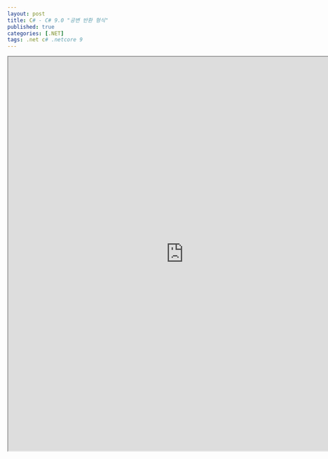 ```yaml
---
layout: post
title: C# - C# 9.0 "공변 반환 형식"
published: true
categories: [.NET]
tags: .net c# .netcore 9
---  
```

<iframe width="800" height="900" src="https://docs.google.com/document/d/e/2PACX-1vSRoU96m-gtfMBAzO3yVR44Z8HyXvjC1qQmC04na_0LJnCYXJT6ioUkMRAtZQjyaFnFalbq6IxeDyQw/pub?embedded=true"></iframe>    
   
